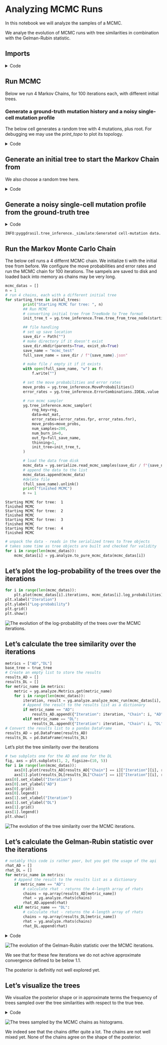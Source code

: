 # Analyzing MCMC Runs

In this notebook we will analyze the samples of a MCMC.

We analye the evolution of MCMC runs with tree similarities in
combination with the Gelman-Rubin statistic.

## Imports

<details>
<summary>Code</summary>

``` python
## imports
import pyggdrasil as yg
import jax.numpy as jnp
import numpy as np
import jax.random as random
import pandas as pd
from pathlib import Path
import matplotlib.pyplot as plt

# matplotlib inline
%matplotlib inline 
```

</details>

## Run MCMC

Below we run 4 Markov Chains, for 100 iterations each, with different
initial trees.

### Generate a ground-truth mutation history and a noisy single-cell mutation profile

The below cell generates a random tree with 4 mutations, plus root. For
debugging we may use the *print_topo* to plot its topology.

<details>
<summary>Code</summary>

``` python
# make true tree
tree_type = yg.tree_inference.TreeType.RANDOM
mutations = 10
nodes = mutations + 1
tree_seed = 42
true_tree = yg.tree_inference.make_tree(nodes, tree_type, tree_seed) 
```

</details>

## Generate an initial tree to start the Markov Chain from

We also choose a random tree here.

<details>
<summary>Code</summary>

``` python
inital_trees = []
tree_type = yg.tree_inference.TreeType.RANDOM
for i in range(4):
    tree_seed = i
    inital_trees.append(yg.tree_inference.make_tree(nodes, tree_type, tree_seed))
```

</details>

## Generate a noisy single-cell mutation profile from the ground-truth tree

<details>
<summary>Code</summary>

``` python
## generate some little nois data
# Set up the simulation model
csm = yg.tree_inference.CellSimulationModel(
    n_cells=1000,
    n_mutations=mutations,
    fpr=0.01,
    fnr=0.2,
    na_rate=0.0,
    observe_homozygous=False,
    strategy=yg.tree_inference.CellAttachmentStrategy.UNIFORM_EXCLUDE_ROOT,
)


# Generate Data
seed = 42
rng = random.PRNGKey(seed)
data = yg.tree_inference.gen_sim_data(
    csm,
    rng,
    true_tree
    )

mut_mat = jnp.array(data['noisy_mutation_mat'])
```

</details>

    INFO:pyggdrasil.tree_inference._simulate:Generated cell-mutation data.

## Run the Markov Monte Carlo Chain

The below cell runs a 4 differnt MCMC chain. We initialize ti with the
initial tree from before. We configure the move probabilities and error
rates and run the MCMC chain for 100 iterations. The sampels are saved
to disk and loaded back into memory as chains may be very long.

``` python
mcmc_datas = []
n = 1
# run 4 chains, each with a different initial tree
for starting_tree in inital_trees:
        print("Starting MCMC for tree: ", n)
        ## Run MCMC
        # converting initial tree from TreeNode to Tree format
        init_tree_t = yg.tree_inference.Tree.tree_from_tree_node(starting_tree)

        ## file handling
        # set up save location
        save_dir = Path("")
        # make directory if it doesn't exist
        save_dir.mkdir(parents=True, exist_ok=True)
        save_name = "mcmc_test"
        full_save_name = save_dir / f"{save_name}.json"

        # make file / empty it if it exists
        with open(full_save_name, "w") as f:
            f.write("")

        # set the move probabilities and error rates
        move_probs = yg.tree_inference.MoveProbabilities()
        error_rates = yg.tree_inference.ErrorCombinations.IDEAL.value

        # run mcmc sampler
        yg.tree_inference.mcmc_sampler(
            rng_key=rng,
            data=mut_mat,
            error_rates=(error_rates.fpr, error_rates.fnr),
            move_probs=move_probs,
            num_samples=200,
            num_burn_in=0,
            out_fp=full_save_name,
            thinning=1,
            init_tree=init_tree_t,
        )

        # load the data from disk
        mcmc_data = yg.serialize.read_mcmc_samples(save_dir / f"{save_name}.json")
        # append the data to the list
        mcmc_datas.append(mcmc_data)
        #delete file
        (full_save_name).unlink()
        print("finished MCMC")
        n += 1
```

    Starting MCMC for tree:  1
    finished MCMC
    Starting MCMC for tree:  2
    finished MCMC
    Starting MCMC for tree:  3
    finished MCMC
    Starting MCMC for tree:  4
    finished MCMC

``` python
# unpack the data - reads in the serialized trees to Tree objects
# takes some time as tree objects are built and checked for validity
for i in range(len(mcmc_datas)):
    mcmc_datas[i] = yg.analyze.to_pure_mcmc_data(mcmc_datas[i])
```

## Let’s plot the log-probability of the trees over the iterations

``` python
for i in range(len(mcmc_datas)):
    plt.plot(mcmc_datas[i].iterations, mcmc_datas[i].log_probabilities)
plt.xlabel("Iteration")
plt.ylabel("Log-probability")
plt.grid()
plt.show()
```

<img
src="../analyzeMCMC_files/figure-commonmark/log-prob-iter-output-1.png"
id="log-prob-iter"
alt="The evolution of the log-probability of the trees over the MCMC iterations." />

## Let’s calculate the tree similarity over the iterations

``` python
metrics = ["AD","DL"]
base_tree = true_tree
# Create an empty list to store the results
results_AD = []
results_DL = []
for metric_name in metrics:
    metric = yg.analyze.Metrics.get(metric_name)
    for i in range(len(mcmc_datas)):
        iteration, result = yg.analyze.analyze_mcmc_run(mcmc_datas[i], metric, base_tree)
        # Append the result to the results list as a dictionary
        if metric_name == "AD":
            results_AD.append({"Iteration": iteration, "Chain": i, "AD": result})
        elif metric_name == "DL":
            results_DL.append({"Iteration": iteration, "Chain": i, "DL": result})
# Convert the results list to a pandas DataFrame
results_AD = pd.DataFrame(results_AD)
results_DL = pd.DataFrame(results_DL)
```

Let’s plot the tree similarity over the iterations

``` python
# two subplots one for the AD and one for the DL
fig, axs = plt.subplots(1, 2, figsize=(10, 5))
for i in range(len(mcmc_datas)):
    axs[0].plot(results_AD[results_AD["Chain"] == i]["Iteration"][i], results_AD[results_AD["Chain"] == i]["AD"][i], label=f"Chain {i}")
    axs[1].plot(results_DL[results_DL["Chain"] == i]["Iteration"][i], results_DL[results_DL["Chain"] == i]["DL"][i], label=f"Chain {i}")
axs[0].set_xlabel("Iteration")
axs[0].set_ylabel("AD")
axs[0].grid()
axs[0].legend()
axs[1].set_xlabel("Iteration")
axs[1].set_ylabel("DL")
axs[1].grid()
axs[1].legend()
plt.show()
```

<img
src="../analyzeMCMC_files/figure-commonmark/tree-sim-iter-output-1.png"
id="tree-sim-iter"
alt="The evolution of the tree similarity over the MCMC iterations." />

## Let’s calculate the Gelman-Rubin statistic over the iterations

``` python
# notably this code is rather poor, but you get the usage of the api
rhat_AD = []
rhat_DL = []
for metric_name in metrics:
    # Append the result to the results list as a dictionary
    if metric_name == "AD":
        # calculate rhat - returns the 4-length array of rhats
        chains = np.array(results_AD[metric_name])
        rhat = yg.analyze.rhats(chains)
        rhat_AD.append(rhat)
    elif metric_name == "DL":
        # calculate rhat - returns the 4-length array of rhats
        chains = np.array(results_DL[metric_name])
        rhat = yg.analyze.rhats(chains)
        rhat_DL.append(rhat)
```

<details>
<summary>Code</summary>

``` python
# two subplots one for the AD and one for the DL
fig, axs = plt.subplots(1, 2, figsize=(10, 5))
for i in range(len(mcmc_datas)):
    axs[0].plot(np.arange(1,len(rhat_DL[0])+1,1), rhat_AD[0])
    axs[1].plot(np.arange(1,len(rhat_DL[0])+1,1), rhat_DL[0])
    # make horizontal lines at 1.1
    axs[0].axhline(y=1.1, color='r', linestyle='-')
    axs[1].axhline(y=1.1, color='r', linestyle='-')
axs[0].set_xlabel("Iteration")
axs[0].set_ylabel("AD")
axs[0].grid()
axs[1].set_xlabel("Iteration")
axs[1].set_ylabel("DL")
axs[1].grid()
axs[1].legend()
plt.title("Gelman-Rubin statistic on the Tree Similarity")
plt.show()
```

</details>

<img src="../analyzeMCMC_files/figure-commonmark/rhat-iter-output-1.png"
id="rhat-iter"
alt="The evolution of the Gelman-Rubin statistic over the MCMC iterations." />

We see that for these few iterations we do not achive approximate
convergence defined to be below 1.1.

The posterior is definitly not well explored yet.

## Let’s visualize the trees

We visualize the posterior shape or in approximate terms the frequency
of trees sampled over the tree similarities with respect to the true
tree.

<details>
<summary>Code</summary>

``` python
# two subplots one for the AD and one for the DL
# the tree similarities on the x-axis and chains in distinct colors
fig, axs = plt.subplots(1, 2, figsize=(10, 5))
for i in range(len(mcmc_datas)):
    axs[0].hist(results_AD[results_AD["Chain"] == i]["AD"][i], label=f"Chain {i}")
    axs[1].hist(results_DL[results_DL["Chain"] == i]["DL"][i], label=f"Chain {i}")
axs[0].set_xlabel("AD")
axs[0].set_ylabel("Frequency")
axs[0].grid()
axs[0].legend()
axs[1].set_xlabel("DL")
axs[1].set_ylabel("Frequency")
axs[1].grid()
axs[1].legend()
plt.show()
```

</details>

<img src="../analyzeMCMC_files/figure-commonmark/tree-vis-output-1.png"
id="tree-vis"
alt="The trees sampled by the MCMC chains as histograms." />

We indeed see that the chains differ quite a lot. The chains are not
well mixed yet. None of the chains agree on the shape of the posterior.
